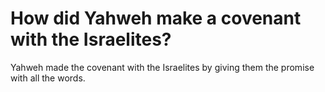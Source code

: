 # How did Yahweh make a covenant with the Israelites?

Yahweh made the covenant with the Israelites by giving them the promise with all the words.
